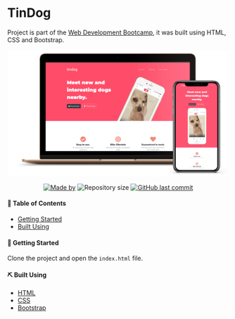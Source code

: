 # TinDog

Project is part of the [Web Development Bootcamp](https://www.udemy.com/course/the-complete-web-development-bootcamp/), it was built using HTML, CSS and Bootstrap.

<p align="center">
    <img src="images/tindog.png" width="700px" alt="tindog" />
</p>

<p align="center">
  <a href="https://www.linkedin.com/in/rribeiro10/"><img alt="Made by" src="https://img.shields.io/badge/made%20by-Rafael%20Ribeiro-%23ff4c68"></a>
  <img alt="Repository size" src="https://img.shields.io/github/repo-size/EliasGcf/nlw-3?color=ff4c68">
  <a href="https://github.com/rribeiro1/web-development-projects/commits/master"><img alt="GitHub last commit" src="https://img.shields.io/github/last-commit/rribeiro1/web-development-projects?color=ef8172"></a>
</p>

#### 📝 Table of Contents

- [Getting Started](#getting_started)
- [Built Using](#built_using)

#### 🏁 Getting Started <a name = "getting_started"></a>

Clone the project and open the `index.html` file.

#### ⛏️ Built Using <a name = "built_using"></a>

- [HTML](https://developer.mozilla.org/en-US/docs/Web/Guide/HTML/HTML5) 
- [CSS](https://www.w3.org/Style/CSS/current-work.en.html)
- [Bootstrap](https://getbootstrap.com/)
